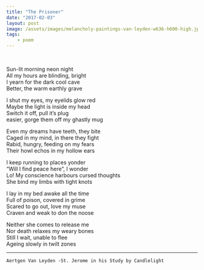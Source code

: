 ```yaml
---
title: "The Prisoner"
date: "2017-02-03"
layout: post
image: /assets/images/melancholy-paintings-van-leyden-w636-h600-high.jpg
tags: 
    - poem
---
```


 

Sun-lit morning neon night  
All my hours are blinding, bright  
I yearn for the dark cool cave  
Better, the warm earthly grave  

I shut my eyes, my eyelids glow red  
Maybe the light is inside my head  
Switch it off, pull it’s plug  
easier, gorge them off my ghastly mug  

Even my dreams have teeth, they bite  
Caged in my mind, in there they fight  
Rabid, hungry, feeding on my fears  
Their howl echos in my hollow ears  

I keep running to places yonder  
“Will I find peace here”, I wonder  
Lo! My conscience harbours cursed thoughts  
She bind my limbs with tight knots  

I lay in my bed awake all the time  
Full of poison, covered in grime  
Scared to go out, love my muse  
Craven and weak to don the noose  

Neither she comes to release me  
Nor death relaxes my weary bones  
Still I wait, unable to flee  
Ageing slowly in twilt zones  

***
`Aertgen Van Leyden -St. Jerome in his Study by Candlelight`
